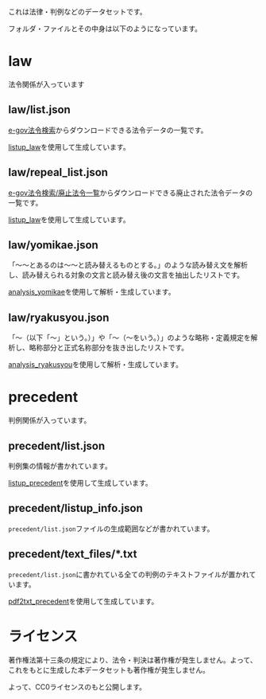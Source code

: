 これは法律・判例などのデータセットです。

フォルダ・ファイルとその中身は以下のようになっています。

# law

法令関係が入っています

## law/list.json

[e-gov法令検索](https://elaws.e-gov.go.jp/)からダウンロードできる法令データの一覧です。

[listup_law](https://github.com/japanese-law-analysis/listup_law)を使用して生成しています。

## law/repeal_list.json

[e-gov法令検索/廃止法令一覧](https://elaws.e-gov.go.jp/repeal/)からダウンロードできる廃止された法令データの一覧です。

[listup_law](https://github.com/japanese-law-analysis/listup_law)を使用して生成しています。

## law/yomikae.json

「～～とあるのは～～と読み替えるものとする。」のような読み替え文を解析し、読み替えられる対象の文言と読み替え後の文言を抽出したリストです。

[analysis_yomikae](https://github.com/japanese-law-analysis/analysis_yomikae)を使用して解析・生成しています。

## law/ryakusyou.json

「～（以下「～」という。）」や「～（～をいう。）」のような略称・定義規定を解析し、略称部分と正式名称部分を抜き出したリストです。

[analysis_ryakusyou](https://github.com/japanese-law-analysis/analysis_ryakusyou)を使用して解析・生成しています。

# precedent

判例関係が入っています。

## precedent/list.json

判例集の情報が書かれています。

[listup_precedent](https://github.com/japanese-law-analysis/listup_precedent)を使用して生成しています。

## precedent/listup_info.json

`precedent/list.json`ファイルの生成範囲などが書かれています。


## precedent/text_files/*.txt

`precedent/list.json`に書かれている全ての判例のテキストファイルが置かれています。

[pdf2txt_precedent](https://github.com/japanese-law-analysis/pdf2txt_precedent)を使用して生成しています。

# ライセンス

著作権法第十三条の規定により、法令・判決は著作権が発生しません。よって、これをもとに生成した本データセットも著作権が発生しません。

よって、CC0ライセンスのもと公開します。
